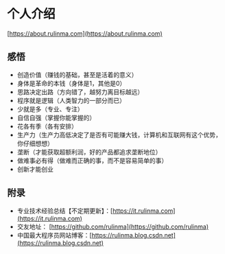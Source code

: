 # 个人介绍

[https://about.rulinma.com](https://about.rulinma.com)

## 感悟

* 创造价值（赚钱的基础，甚至是活着的意义）
* 身体是革命的本钱（身体是1，其他是0）
* 思路决定出路（方向错了，越努力离目标越远）
* 程序就是逻辑（人类智力的一部分而已）
* 少就是多（专业、专注）
* 自信自强（掌握你能掌握的）
* 花各有季（各有安排）
* 生产力（生产力高低决定了是否有可能赚大钱，计算机和互联网有这个优势，你仔细想想）
* 垄断（才能获取超额利润，好的产品都追求垄断地位）
* 做难事必有得（做难而正确的事，而不是容易简单的事）
* 创新才能创业

## 附录

* 专业技术经验总结【不定期更新】：[https://it.rulinma.com](https://it.rulinma.com)
* 交友地址： [https://github.com/rulinma](https://github.com/rulinma)
* 中国最大程序员网站博客：[https://rulinma.blog.csdn.net](https://rulinma.blog.csdn.net)
